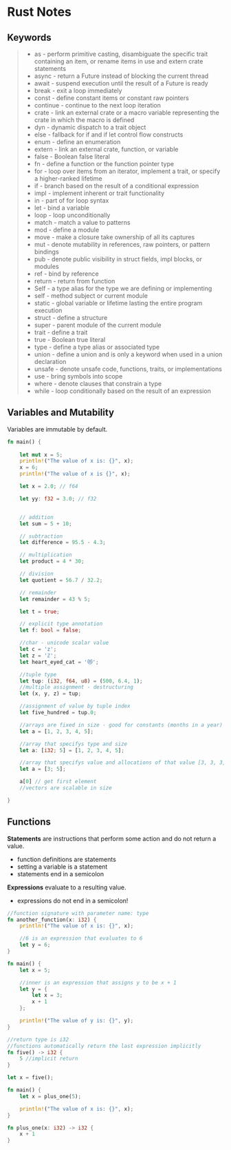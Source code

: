 # Rust Notes

## Keywords
> - as - perform primitive casting, disambiguate the specific trait containing an item, or rename items in use and extern crate statements
> -  async - return a Future instead of blocking the current thread
> - await - suspend execution until the result of a Future is ready
> - break - exit a loop immediately
> - const - define constant items or constant raw pointers
> - continue - continue to the next loop iteration
> - crate - link an external crate or a macro variable representing the crate in which the macro is defined
> - dyn - dynamic dispatch to a trait object
> - else - fallback for if and if let control flow constructs
> - enum - define an enumeration
> - extern - link an external crate, function, or variable
> - false - Boolean false literal
> - fn - define a function or the function pointer type
> - for - loop over items from an iterator, implement a trait, or specify a higher-ranked lifetime
> - if - branch based on the result of a conditional expression
> - impl - implement inherent or trait functionality
> - in - part of for loop syntax
> - let - bind a variable
> - loop - loop unconditionally
> - match - match a value to patterns
> - mod - define a module
> - move - make a closure take ownership of all its captures
> - mut - denote mutability in references, raw pointers, or pattern bindings
> - pub - denote public visibility in struct fields, impl blocks, or modules
> - ref - bind by reference
> - return - return from function
> - Self - a type alias for the type we are defining or implementing
> - self - method subject or current module
> - static - global variable or lifetime lasting the entire program execution
> - struct - define a structure
> - super - parent module of the current module
> - trait - define a trait
> - true - Boolean true literal
> - type - define a type alias or associated type
> - union - define a union and is only a keyword when used in a union declaration
> - unsafe - denote unsafe code, functions, traits, or implementations
> - use - bring symbols into scope
> - where - denote clauses that constrain a type
> - while - loop conditionally based on the result of an expression

## Variables and Mutability
Variables are immutable by default.

```rust
fn main() {
    
    let mut x = 5;
    println!("The value of x is: {}", x);
    x = 6;
    println!("The value of x is {}", x);

    let x = 2.0; // f64

    let yy: f32 = 3.0; // f32


    // addition
    let sum = 5 + 10;

    // subtraction
    let difference = 95.5 - 4.3;

    // multiplication
    let product = 4 * 30;

    // division
    let quotient = 56.7 / 32.2;

    // remainder
    let remainder = 43 % 5;

    let t = true;

    // explicit type annotation
    let f: bool = false;

    //char - unicode scalar value
    let c = 'z';
    let z = 'ℤ';
    let heart_eyed_cat = '😻';

    //tuple type
    let tup: (i32, f64, u8) = (500, 6.4, 1);
    //multiple assignment - destructuring
    let (x, y, z) = tup;

    //assignment of value by tuple index
    let five_hundred = tup.0;

    //arrays are fixed in size - good for constants (months in a year)
    let a = [1, 2, 3, 4, 5];

    //array that specifys type and size
    let a: [i32; 5] = [1, 2, 3, 4, 5];

    //array that specifys value and allocations of that value [3, 3, 3, 3, 3]
    let a = [3; 5];

    a[0] // get first element
    //vectors are scalable in size

}
```

## Functions
**Statements** are instructions that perform some action and do not return a value.
- function definitions are statements
- setting a variable is a statement
- statements end in a semicolon

**Expressions** evaluate to a resulting value.
- expressions do not end in a semicolon!

```rust
//function signature with parameter name: type
fn another_function(x: i32) {
    println!("The value of x is: {}", x);

    //6 is an expression that evaluates to 6
    let y = 6;
}

fn main() {
    let x = 5;

    //inner is an expression that assigns y to be x + 1
    let y = {
        let x = 3;
        x + 1
    };

    println!("The value of y is: {}", y);
}

//return type is i32
//functions automatically return the last expression implicitly
fn five() -> i32 {
    5 //implicit return
}

let x = five();

fn main() {
    let x = plus_one(5);

    println!("The value of x is: {}", x);
}

fn plus_one(x: i32) -> i32 {
    x + 1
}

```